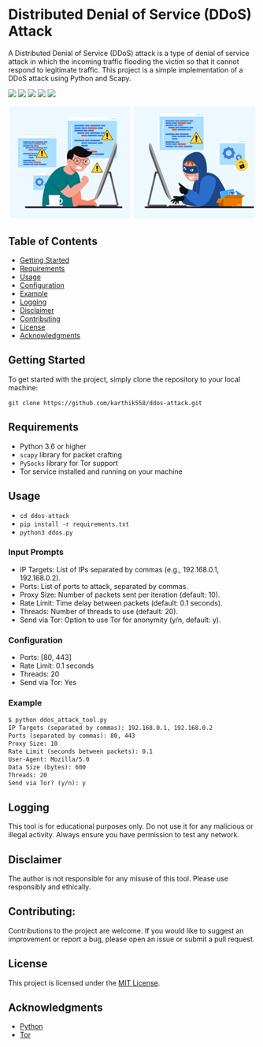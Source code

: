 # Distributed Denial of Service (DDoS) Attack

A Distributed Denial of Service (DDoS) attack is a type of denial of service attack in which the incoming traffic flooding the victim so that it cannot respond to legitimate traffic. This project is a simple implementation of a DDoS attack using Python and Scapy.

![](https://img.shields.io/github/license/karthik558/ddos-attack?style=for-the-badge)
![](https://img.shields.io/github/forks/karthik558/ddos-attack?style=for-the-badge)
![](https://img.shields.io/github/stars/karthik558/ddos-attack?style=for-the-badge)
![](https://img.shields.io/github/issues/karthik558/ddos-attack?style=for-the-badge)
![](https://img.shields.io/github/languages/code-size/karthik558/ddos-attack?style=for-the-badge)

![IMAGE](./Assets/banner.png)

## Table of Contents

- [Getting Started](#getting-started)
- [Requirements](#requirements)
- [Usage](#usage)
- [Configuration](#configuration)
- [Example](#example)
- [Logging](#logging)
- [Disclaimer](#disclaimer)
- [Contributing](#contributing)
- [License](#license)
- [Acknowledgments](#acknowledgments)

## Getting Started

To get started with the project, simply clone the repository to your local machine:

```
git clone https://github.com/karthik558/ddos-attack.git
```

## Requirements

- Python 3.6 or higher
- `scapy` library for packet crafting
- `PySocks` library for Tor support
- Tor service installed and running on your machine

## Usage

- `cd ddos-attack`
- `pip install -r requirements.txt`
- `python3 ddos.py`

### Input Prompts

- IP Targets: List of IPs separated by commas (e.g., 192.168.0.1, 192.168.0.2).
- Ports: List of ports to attack, separated by commas.
- Proxy Size: Number of packets sent per iteration (default: 10).
- Rate Limit: Time delay between packets (default: 0.1 seconds).
- Threads: Number of threads to use (default: 20).
- Send via Tor: Option to use Tor for anonymity (y/n, default: y).

### Configuration

- Ports: [80, 443]
- Rate Limit: 0.1 seconds
- Threads: 20
- Send via Tor: Yes

### Example

```
$ python ddos_attack_tool.py
IP Targets (separated by commas): 192.168.0.1, 192.168.0.2
Ports (separated by commas): 80, 443
Proxy Size: 10
Rate Limit (seconds between packets): 0.1
User-Agent: Mozilla/5.0
Data Size (bytes): 600
Threads: 20
Send via Tor? (y/n): y
```

## Logging

This tool is for educational purposes only. Do not use it for any malicious or illegal activity. Always ensure you have permission to test any network.

## Disclaimer

The author is not responsible for any misuse of this tool. Please use responsibly and ethically.

## Contributing:

Contributions to the project are welcome. If you would like to suggest an improvement or report a bug, please open an issue or submit a pull request.

## License

This project is licensed under the [MIT License](https://opensource.org/licenses/MIT).

## Acknowledgments

- [Python](https://www.python.org/)
- [Tor](https://www.torproject.org/)
